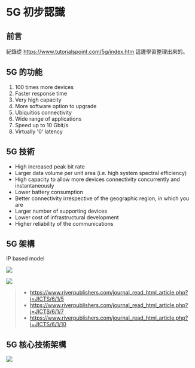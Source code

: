 # 5G 初步認識

## 前言
紀錄從 https://www.tutorialspoint.com/5g/index.htm 這邊學習整理出來的。

## 5G 的功能

1. 100 times more devices
2. Faster response time
3. Very high capacity
4. More software option to upgrade
5. Ubiquitios connectivity
6. Wide range of applications
7. Speed up to 10 Gbit/s
8. Virtually '0' latency

## 5G 技術

- High increased peak bit rate
- Larger data volume per unit area (i.e. high system spectral efficiency)
- High capacity to allow more devices connectivity concurrently and instantaneously
- Lower battery consumption
- Better connectivity irrespective of the geographic region, in which you are
- Larger number of supporting devices
- Lower cost of infrastructural development
- Higher reliability of the communications

## 5G 架構
IP based model

![](https://www.tutorialspoint.com/5g/images/5g_architecture1.jpg)

![](https://www.riverpublishers.com/journal_article_html/html_images/jicts/vol6_1/art10-gr6.jpg)

> - https://www.riverpublishers.com/journal_read_html_article.php?j=JICTS/6/1/5
> - https://www.riverpublishers.com/journal_read_html_article.php?j=JICTS/6/1/7
> - https://www.riverpublishers.com/journal_read_html_article.php?j=JICTS/6/1/10


## 5G 核心技術架構
![](https://www.tutorialspoint.com/5g/images/master_core_technology.jpg)
